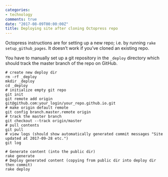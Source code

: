 ```yaml
---
categories:
- technology
comments: true
date: "2017-08-09T00:00:00Z"
title: Deploying site after cloning Octopress repo
---
```

Octopress instructions are for setting up a new repo; i.e. by running `rake setup_github_pages`.  It doesn’t work if you’ve cloned an existing repo.

You have to manually set up a git repository in the `_deploy` directory which should track the master branch of the repo on GitHub.

```
# create new deploy dir
rm -rf _deploy
mkdir _deploy
cd _deploy
# initialize empty git repo
git init
git remote add origin git@github.com:your_login/your_repo.github.io.git
# make origin default remote
git config branch.master.remote origin
# track the master branch
git checkout --track origin/master
# pull contents
git pull
# view logs (should show automatically generated commit messages "Site updated at 2017-09-28 etc.")
git log

# Generate content (into the public dir)
rake generate
# Deploy generated content (copying from public dir into deploy dir then commit)
rake deploy
```